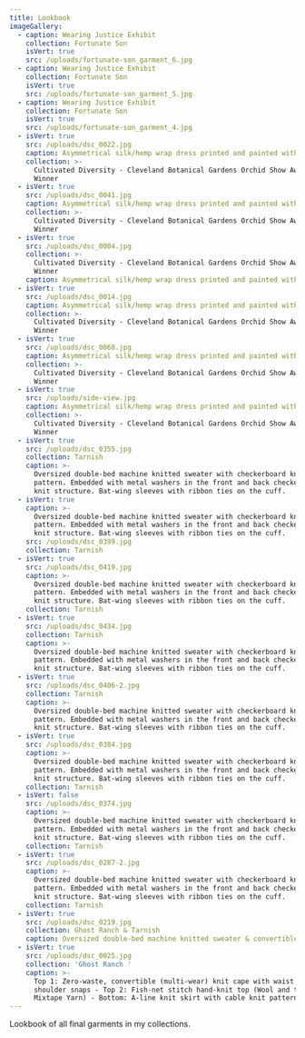 ```yaml
---
title: Lookbook
imageGallery:
  - caption: Wearing Justice Exhibit
    collection: Fortunate Son
    isVert: true
    src: /uploads/fortunate-son_garment_6.jpg
  - caption: Wearing Justice Exhibit
    collection: Fortunate Son
    isVert: true
    src: /uploads/fortunate-son_garment_5.jpg
  - caption: Wearing Justice Exhibit
    collection: Fortunate Son
    isVert: true
    src: /uploads/fortunate-son_garment_4.jpg
  - isVert: true
    src: /uploads/dsc_0022.jpg
    caption: Asymmetrical silk/hemp wrap dress printed and painted with natural dyes
    collection: >-
      Cultivated Diversity - Cleveland Botanical Gardens Orchid Show Award
      Winner
  - isVert: true
    src: /uploads/dsc_0041.jpg
    caption: Asymmetrical silk/hemp wrap dress printed and painted with natural dyes
    collection: >-
      Cultivated Diversity - Cleveland Botanical Gardens Orchid Show Award
      Winner
  - isVert: true
    src: /uploads/dsc_0004.jpg
    collection: >-
      Cultivated Diversity - Cleveland Botanical Gardens Orchid Show Award
      Winner
    caption: Asymmetrical silk/hemp wrap dress printed and painted with natural dyes
  - isVert: true
    src: /uploads/dsc_0014.jpg
    caption: Asymmetrical silk/hemp wrap dress printed and painted with natural dyes
    collection: >-
      Cultivated Diversity - Cleveland Botanical Gardens Orchid Show Award
      Winner
  - isVert: true
    src: /uploads/dsc_0060.jpg
    caption: Asymmetrical silk/hemp wrap dress printed and painted with natural dyes
    collection: >-
      Cultivated Diversity - Cleveland Botanical Gardens Orchid Show Award
      Winner
  - isVert: true
    src: /uploads/side-view.jpg
    caption: Asymmetrical silk/hemp wrap dress printed and painted with natural dyes
    collection: >-
      Cultivated Diversity - Cleveland Botanical Gardens Orchid Show Award
      Winner
  - isVert: true
    src: /uploads/dsc_0355.jpg
    collection: Tarnish
    caption: >-
      Oversized double-bed machine knitted sweater with checkerboard knit
      pattern. Embedded with metal washers in the front and back checkerboard
      knit structure. Bat-wing sleeves with ribbon ties on the cuff.
  - isVert: true
    caption: >-
      Oversized double-bed machine knitted sweater with checkerboard knit
      pattern. Embedded with metal washers in the front and back checkerboard
      knit structure. Bat-wing sleeves with ribbon ties on the cuff.
    src: /uploads/dsc_0399.jpg
    collection: Tarnish
  - isVert: true
    src: /uploads/dsc_0419.jpg
    caption: >-
      Oversized double-bed machine knitted sweater with checkerboard knit
      pattern. Embedded with metal washers in the front and back checkerboard
      knit structure. Bat-wing sleeves with ribbon ties on the cuff.
    collection: Tarnish
  - isVert: true
    src: /uploads/dsc_0434.jpg
    collection: Tarnish
    caption: >-
      Oversized double-bed machine knitted sweater with checkerboard knit
      pattern. Embedded with metal washers in the front and back checkerboard
      knit structure. Bat-wing sleeves with ribbon ties on the cuff.
  - isVert: true
    src: /uploads/dsc_0406-2.jpg
    collection: Tarnish
    caption: >-
      Oversized double-bed machine knitted sweater with checkerboard knit
      pattern. Embedded with metal washers in the front and back checkerboard
      knit structure. Bat-wing sleeves with ribbon ties on the cuff.
  - isVert: true
    src: /uploads/dsc_0384.jpg
    caption: >-
      Oversized double-bed machine knitted sweater with checkerboard knit
      pattern. Embedded with metal washers in the front and back checkerboard
      knit structure. Bat-wing sleeves with ribbon ties on the cuff.
    collection: Tarnish
  - isVert: false
    src: /uploads/dsc_0374.jpg
    caption: >-
      Oversized double-bed machine knitted sweater with checkerboard knit
      pattern. Embedded with metal washers in the front and back checkerboard
      knit structure. Bat-wing sleeves with ribbon ties on the cuff.
    collection: Tarnish
  - isVert: true
    src: /uploads/dsc_0287-2.jpg
    caption: >-
      Oversized double-bed machine knitted sweater with checkerboard knit
      pattern. Embedded with metal washers in the front and back checkerboard
      knit structure. Bat-wing sleeves with ribbon ties on the cuff.
    collection: Tarnish
  - isVert: true
    src: /uploads/dsc_0219.jpg
    collection: Ghost Ranch & Tarnish
    caption: Oversized double-bed machine knitted sweater & convertible knit cape
  - isVert: true
    src: /uploads/dsc_0025.jpg
    collection: 'Ghost Ranch '
    caption: >-
      Top 1: Zero-waste, convertible (multi-wear) knit cape with waist ties and
      shoulder snaps - Top 2: Fish-net stitch hand-knit top (Wool and the Gang -
      Mixtape Yarn) - Bottom: A-line knit skirt with cable knit pattern
---
```

Lookbook of all final garments in my collections.

